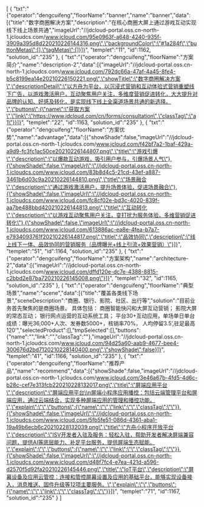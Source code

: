 [
	{
		"txt":"{\"operator\":\"dengcuifeng\",\"floorName\":\"banner\",\"name\":\"banner\",\"data\":[{\"title\":\"数字商圈解决方案\",\"description\":\"在核心商圈大屏上通过游戏互动实现线下线上场景共通\",\"imageUrl\":\"//jdcloud-portal.oss.cn-north-1.jcloudcs.com/www.jcloud.com/95e0963f-a648-4240-935f-3909a395d8d220210226144316.png\",\"backgroundColor\":\"#1a284f\",\"buttonMetas\":[],\"tagMetas\":[]}]}",
		"templet":"11",
		"id":1162,
		"solution_id":"235"
	},
	{
		"txt":"{\"operator\":\"dengcuifeng\",\"floorName\":\"方案简介\",\"name\":\"description-2\",\"data\":[{\"imageUrl\":\"//jdcloud-portal.oss.cn-north-1.jcloudcs.com/www.jcloud.com/792dc66a-47af-4a45-8fe4-b5c8199ea14e20210226150221.png\",\"showTitle\":\"数字商圈解决方案\",\"descriptionDetail\":\"以方舟为平台，以沉浸式营销和互动体验式营销重塑线下广告，以游戏激活用户，互动聚焦用户关注，多维度营销促进转化，大大提升对品牌的认知、好感及转化，是实现线下线上全渠道场景共通的新选择。\",\"buttons\":{\"name\":\"获取方案\",\"link\":\"https://www.jdcloud.com/cn/forms/consultation\",\"classTag\":\"a1\"}}]}",
		"templet":"22",
		"id":1163,
		"solution_id":"235"
	},
	{
		"txt":"{\"operator\":\"dengcuifeng\",\"floorName\":\"方案优势\",\"name\":\"advantage\",\"data\":[{\"showShade\":false,\"imageUrl\":\"//jdcloud-portal.oss.cn-north-1.jcloudcs.com/www.jcloud.com/f42bf7a2-1baf-429a-a9d9-fc3fc1ac50ce20210226144807.png\",\"title\":\"游戏引爆\",\"description\":\"以爆款互动游戏，吸引用户参与，引爆场景人气\"},{\"showShade\":false,\"imageUrl\":\"//jdcloud-portal.oss.cn-north-1.jcloudcs.com/www.jcloud.com/83b8d4c5-21cd-43ef-a887-3461b6d03c9a20210226144810.png\",\"title\":\"场景融合\",\"description\":\"通过游戏激活用户，提升场景体验，促进场景融合\"},{\"showShade\":false,\"imageUrl\":\"//jdcloud-portal.oss.cn-north-1.jcloudcs.com/www.jcloud.com/fc8cf02e-bd3c-4020-839f-aa7be488bbd420210226144813.png\",\"title\":\"互动转化\",\"description\":\"以游戏互动聚焦用户关注，变打扰为服务体验，多维营销促进转化\"},{\"showShade\":false,\"imageUrl\":\"//jdcloud-portal.oss.cn-north-1.jcloudcs.com/www.jcloud.com/613886ac-ea8e-4fea-b7a7-e7934093761f20210226144817.png\",\"title\":\"品效协同\",\"description\":\"线上线下一体、品效协同的营销服务（品牌曝光+线上引流+效果营销）\"}]}",
		"templet":"51",
		"id":1164,
		"solution_id":"235"
	},
	{
		"txt":"{\"operator\":\"dengcuifeng\",\"floorName\":\"方案架构\",\"name\":\"architecture-2\",\"data\":[{\"imageUrl\":\"//jdcloud-portal.oss.cn-north-1.jcloudcs.com/www.jcloud.com/dffd120e-dc7e-4388-8815-c2bbd2e87ba720210226145008.png\"}]}",
		"templet":"32",
		"id":1165,
		"solution_id":"235"
	},
	{
		"txt":"{\"operator\":\"dengcuifeng\",\"floorName\":\"典型场景\",\"name\":\"scene\",\"data\":[{\"title\":\"覆盖各类线下场景\",\"sceneDescription\":\"商圈、银行、影院、社区、出行等\",\"solution\":\"目前业务首先聚焦的是商圈场景。 具体包括： 商圈智能快闪和大屏互动营销； 影院大屏的常态互动； 银行网点运营的互动系统工具； 平台30+互动应用，单场单日单台成绩：曝光36,000+人次、发券数5000+，核销率70%， 人均停留3.5’,驻足最高120’\",\"selectedProduct\":[],\"tmpSelected\":[],\"buttons\":{\"name\":\"\",\"link\":\"\",\"classTag\":\"\"},\"imageUrl\":\"//jdcloud-portal.oss.cn-north-1.jcloudcs.com/www.jcloud.com/94d25a60-aab9-4677-bee4-300676d2bd7120210228140400.png\",\"showShade\":false}]}",
		"templet":"41",
		"id":1166,
		"solution_id":"235"
	},
	{
		"txt":"{\"operator\":\"dengcuifeng\",\"floorName\":\"推荐产品\",\"name\":\"recommend\",\"data\":[{\"showShade\":false,\"imageUrl\":\"//jdcloud-portal.oss.cn-north-1.jcloudcs.com/www.jcloud.com/3e46a67b-4fd5-4d6c-b28c-cef7e313fcb220210228132017.png\",\"title\":\"屏端应用平台\",\"description\":\"屏端应用平台\\n屏端小程序应用播控：包括云端管理平台和屏端应用，通过云端结合，实现多种屏端应用的管理和播控功能。\",\"explain\":\"\",\"buttons\":{\"name\":\"\",\"link\":\"\",\"classTag\":\"\"}},{\"showShade\":false,\"imageUrl\":\"//jdcloud-portal.oss.cn-north-1.jcloudcs.com/www.jcloud.com/5fb5fe51-086d-4361-aba1-19a49b6ecb6c20210228132039.png\",\"title\":\"方舟小程序开放平台\",\"description\":\"ISV开发者入驻及服务：轻松入驻，帮助开发者解决屏端兼容问题，提供AI等底层能力、补足平台服务，提供屏端生态赋能。\",\"explain\":\"\",\"buttons\":{\"name\":\"\",\"link\":\"\",\"classTag\":\"\"}},{\"showShade\":false,\"imageUrl\":\"//jdcloud-portal.oss.cn-north-1.jcloudcs.com/www.jcloud.com/d48f7fc4-e7ea-421d-a596-d2570f5d92fa20210226145446.png\",\"title\":\"IoT平台\",\"description\":\"屏幕设备及应用云管控：连接和管控屏幕设置及应用的基础平台，能够实现设备接入，消息推送、固件升级等12项主要服务。\",\"explain\":\"\",\"buttons\":{\"name\":\"\",\"link\":\"\",\"classTag\":\"\"}}]}",
		"templet":"71",
		"id":1167,
		"solution_id":"235"
	}
]
